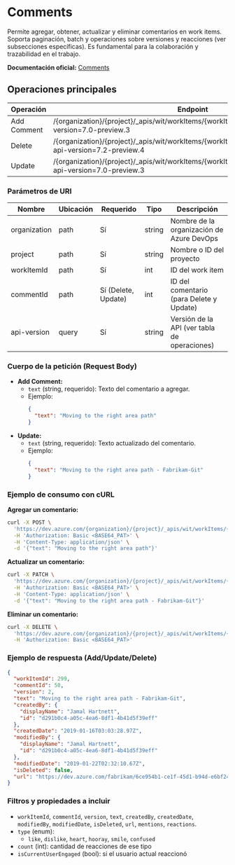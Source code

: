 # Comments

Permite agregar, obtener, actualizar y eliminar comentarios en work items. Soporta paginación, batch y operaciones sobre versiones y reacciones (ver subsecciones específicas). Es fundamental para la colaboración y trazabilidad en el trabajo.

**Documentación oficial:** [Comments](https://learn.microsoft.com/en-us/rest/api/azure/devops/wit/comments?view=azure-devops-rest-7.2)

## Operaciones principales

| Operación         | Endpoint                                                                                                              | Método |
|-------------------|-----------------------------------------------------------------------------------------------------------------------|--------|
| Add Comment       | /{organization}/{project}/_apis/wit/workItems/{workItemId}/comments?api-version=7.0-preview.3                         | POST   |
| Delete            | /{organization}/{project}/_apis/wit/workItems/{workItemId}/comments/{commentId}?api-version=7.2-preview.4             | DELETE |
| Update            | /{organization}/{project}/_apis/wit/workItems/{workItemId}/comments/{commentId}?api-version=7.0-preview.3             | PATCH  |

### Parámetros de URI

| Nombre         | Ubicación | Requerido | Tipo    | Descripción                                 |
|----------------|-----------|-----------|---------|---------------------------------------------|
| organization   | path      | Sí        | string  | Nombre de la organización de Azure DevOps   |
| project        | path      | Sí        | string  | Nombre o ID del proyecto                    |
| workItemId     | path      | Sí        | int     | ID del work item                            |
| commentId      | path      | Sí (Delete, Update) | int | ID del comentario (para Delete y Update)    |
| api-version    | query     | Sí        | string  | Versión de la API (ver tabla de operaciones)|

### Cuerpo de la petición (Request Body)

- **Add Comment:**
  - `text` (string, requerido): Texto del comentario a agregar.
  - Ejemplo:
    ```json
    {
      "text": "Moving to the right area path"
    }
    ```
- **Update:**
  - `text` (string, requerido): Texto actualizado del comentario.
  - Ejemplo:
    ```json
    {
      "text": "Moving to the right area path - Fabrikam-Git"
    }
    ```

### Ejemplo de consumo con cURL

**Agregar un comentario:**
```bash
curl -X POST \
  'https://dev.azure.com/{organization}/{project}/_apis/wit/workItems/{workItemId}/comments?api-version=7.0-preview.3' \
  -H 'Authorization: Basic <BASE64_PAT>' \
  -H 'Content-Type: application/json' \
  -d '{"text": "Moving to the right area path"}'
```

**Actualizar un comentario:**
```bash
curl -X PATCH \
  'https://dev.azure.com/{organization}/{project}/_apis/wit/workItems/{workItemId}/comments/{commentId}?api-version=7.0-preview.3' \
  -H 'Authorization: Basic <BASE64_PAT>' \
  -H 'Content-Type: application/json' \
  -d '{"text": "Moving to the right area path - Fabrikam-Git"}'
```

**Eliminar un comentario:**
```bash
curl -X DELETE \
  'https://dev.azure.com/{organization}/{project}/_apis/wit/workItems/{workItemId}/comments/{commentId}?api-version=7.2-preview.4' \
  -H 'Authorization: Basic <BASE64_PAT>'
```

### Ejemplo de respuesta (Add/Update/Delete)

```json
{
  "workItemId": 299,
  "commentId": 50,
  "version": 2,
  "text": "Moving to the right area path - Fabrikam-Git",
  "createdBy": {
    "displayName": "Jamal Hartnett",
    "id": "d291b0c4-a05c-4ea6-8df1-4b41d5f39eff"
  },
  "createdDate": "2019-01-16T03:03:28.97Z",
  "modifiedBy": {
    "displayName": "Jamal Hartnett",
    "id": "d291b0c4-a05c-4ea6-8df1-4b41d5f39eff"
  },
  "modifiedDate": "2019-01-22T02:32:10.67Z",
  "isDeleted": false,
  "url": "https://dev.azure.com/fabrikam/6ce954b1-ce1f-45d1-b94d-e6bf2464ba2c/_apis/wit/workItems/299/comments/50"
}
```

### Filtros y propiedades a incluir

  - `workItemId`, `commentId`, `version`, `text`, `createdBy`, `createdDate`, `modifiedBy`, `modifiedDate`, `isDeleted`, `url`, `mentions`, `reactions`.
  - `type` (enum):
    - `like`, `dislike`, `heart`, `hooray`, `smile`, `confused`
  - `count` (int): cantidad de reacciones de ese tipo
  - `isCurrentUserEngaged` (bool): si el usuario actual reaccionó
